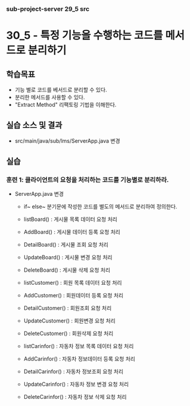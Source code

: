 ### sub-project-server 29_5 src ###

# 30_5 - 특정 기능을 수행하는 코드를 메서드로 분리하기 

## 학습목표

- 기능 별로 코드를 베서드로 분리할 수 있다.
- 분리한 메서드를 사용할 수 있다.
- "Extract Method" 리팩토링 기법을 이해한다.

## 실습 소스 및 결과

- src/main/java/sub/lms/ServerApp.java 변경

## 실습

### 훈련 1: 클라이언트의 요청을 처리하는 코드를 기능별로 분리하라.

- ServerApp.java 변경
  - if~ else~ 분기문에 작성한 코드를 별도의 메서드로 분리하여 정의한다.
  - listBoard() : 게시물 목록 데이터 요청 처리
  - AddBoard() : 게시물 데이터 등록 요청 처리
  - DetailBoard() : 게시물 조회 요청 처리
  - UpdateBoard() : 게시물 변경 요청 처리
  - DeleteBoard() : 게시물 삭제 요청 처리
  
  - listCustomer() : 회원 목록 데이터 요청 처리
  - AddCustomer() : 회원데이터 등록 요청 처리
  - DetailCustomer() : 회원조회 요청 처리
  - UpdateCustomer() : 회원변경 요청 처리
  - DeleteCustomer() : 회원삭제 요청 처리
  
  - listCarinfor() : 자동차 정보 목록 데이터 요청 처리
  - AddCarinfor() : 자동차 정보데이터 등록 요청 처리
  - DetailCarinfor() : 자동차 정보조회 요청 처리
  - UpdateCarinfor() : 자동차 정보 변경 요청 처리
  - DeleteCarinfor() : 자동차 정보 삭제 요청 처리